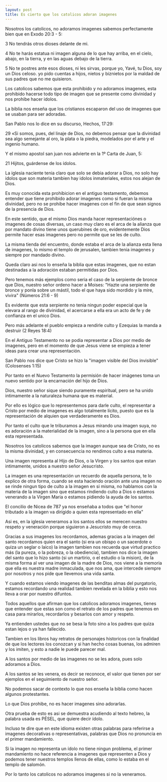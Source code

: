 ```yaml
---
layout: post
title: Es cierto que los catolicos adoran imagenes
---
```


Nosotros los catolicos, no adoramos imagenes sabemos perfectamente bien que en Exodo 20:3 - 5:

3 No tendrás otros dioses delante de mi.

4 No te harás estatua ni imagen alguna de lo que hay arriba, en el cielo, abajo, en la tierra, y en las aguas debajo de la tierra.

5 No te postres ante esos dioses, ni les sirvas, porque yo, Yavé, tu Dios, soy un Dios celoso. yo pido cuentas a hijos, nietos y biznietos por la maldad de sus padres que no me quisieron.

Los catolicos sabemos que esta prohibido y no adoramos imagenes, esta prohibido hacerse todo tipo de imagen que se presente como divinidad y nos prohibe hacer idolos.

La biblia nos enseña que los cristianos escaparon del uso de imagenes que se usaban para ser adoradas.

San Pablo nos lo dice en su discurso, Hechos, 17:29:

29 «Si somos, pues, del linaje de Dios, no debemos pensar que la divinidad sea algo semejante al oro, la plata o la piedra, modelados por el arte y el ingenio humano.

Y el mismo apostol san juan nos advierte en la 1º Carta de Juan, 5:

21 Hijitos, guárdense de los ídolos.

La iglesia naciente tenia claro que solo se debia adorar a Dios, no solo hay idolos que son materia tambien hay idolos inmateriales, estos nos alejan de Dios.

Es muy conocida esta prohibicion en el antiguo testamento, debemos entender que tiene prohibido adorar imagenes como si fueran la misma divinidad, pero no se prohibe hacer imagenes con el fin de que sean signos de la presencia de Dios.

En este sentido, que el mismo Dios manda hacer representaciónes o imagenes de cosas diversas, un caso muy claro es el arca de la alianza que por mandato divino tiene unos querubines de oro, evidentemente Dios permite hacer esas imagenes pero no permite que se les de culto.
 
La misma tienda del encuentro, donde estaba el arca de la alianza esta llena de imagenes, lo mismo el templo de jerusalen, tambien tenia imagenes y siempre por mandado divino.

Queda claro asi nos lo enseña la biblia que estas imagenes, que no estan destinadas a la adoración estaban permitidas por Dios.

Pero tenemos más ejemplos como seria el caso de la serpiente de bronce que Dios, nuestro señor ordeno hacer a Moises: "Hazte una serpiente de bronce y ponla sobre un mástil, todo el que haya sido mordido y la mire, vivira" (Números 21:6 - 9)

Es evidente que esta serpiente no tenia ningun poder especial que la elevara al rango de divinidad, el acercarse a ella era un acto de fe y de confianza en el unico Dios.

Pero más adelante el pueblo empieza a rendirle culto y Ezequias la manda a destruir (2 Reyes 18:4)

En el Antiguo Testamento no se podia representar a Dios por medio de imagenes, pero en el momento de que Jesus viene se empieza a tener ideas para crear una representación.

San Pablo nos dice que Cristo se hizo la "imagen visible del Dios invisible" (Colosenses 1:15)

Por tanto en el Nuevo Testamento la permisión de hacer imágenes toma un nuevo sentido por la encarnación del hijo de Dios.

Dios, nuestro señor sique siendo puramente espiritual, pero se ha unido intimamente a la naturaleza humana que es material.

Por ello es lógico que lo representemos para darle culto, el representar a Cristo por medio de imagenes es algo totalmente lícito, puesto que es la representación de alquien que verdaderamente es Dios.

Por tanto el culto que le triburamos a Jesus mirando una imagen suya, no es adoración a la materialidad de la imagen, sino a la persona que en ella esta representada.

Nosotros los catolicos sabemos que la imagen aunque sea de Cristo, no es la misma divinidad, y en consecuencia no rendimos culto a esa materia.

Una imagen representa al Hijo de Dios, o la Virgen y los santos que estan intimamente, unidos a nuestro señor Jesucristo.

La imagen es una representación un recuerdo de aquella persona, te lo explico de otra forma, cuando se esta haciendo oración ante una imagen no se rinde ningun tipo de culto a la imagen en si misma, no hablamos con la materia de la imagen sino que estamos rindiendo culto a Dios o estamos venerando a la Virgen Maria o estamos pidiendo la ayuda de los santos.

El concilio de Nicea de 787 ya nos enseñaba a todos que "el honor tributado a la imagen va dirigido a quien esta representado en ella"

Asi es, en la iglesia veneramos a los santos ellos se merecen nuestro respeto y veneración porque siguieron a Jesucristo muy de cerca.

Gracias a sus imagenes los recordamos, ademas gracias a la imagen del santo recordamos quien era el santo (si era un obispo o un sacerdote o quiza un seglar o laico) la imagen tambien nos recuerda que virtud practico más (la pureza, o la pobreza, o la obediencia), tambien nos dice la imagen del santo que lo hizo santo (si un martirio, o el estudio o la mision), de la misma forma al ver una imagen de la madre de Dios, nos viene a la memoria que ella es nuestra madre inmaculada, que nos ama, que intercede siempre por nosotros y nos pide que llevemos una vida santa.

Y cuando estamos viendo imagenes de las benditas almas del purgatorio, estamos recordando una realidad tambien revelada en la biblia y esto nos lleva a orar por nuestro difuntos.

Todos aquellos que afirman que los catolicos adoramos imagenes, tienes que entender que estas son como el retrato de los padres que tenemos en casa para mirarlos, recordarlos y besarlos con amor y respeto.

Ya entienden ustedes que no se besa la foto sino a los padres que quiza estan lejos o ya han fallecido.

Tambien en los libros hay retratos de personajes historicos con la finalidad de que los lectores los conozcan y si han hecho cosas buenas, los admiren y los imiten, y esto a nadie le puede parecer mal.

A los santos por medio de las imagenes no se les adora, pues solo adoramos a Dios.

A los santos se les venera, es decir se reconoce, el valor que tienen por ser ejemplos en el seguimiento de nuestro señor.

No podemos sacar de contexto lo que nos enseña la biblia como hacen algunos protestantes.

Lo que Dios prohibe, no es hacer imagenes sino adorarlas.

Otra prueba de esto es asi se demuestra acudiendo al texto hebreo, la palabra usada es PÉSEL, que quiere decir ídolo.

Incluso te dire que en este idioma existen otras palabras para referirse a imagenes decorativas o representativas, palabras que Dios no pronuncia en el primer mandamiento.

Si la imagen no representa un ídolo no tiene ningun problema, el primer mandamiento no hace referencia a imagenes que representen a Dios y podemos tener nuestros templos llenos de ellas, como lo estaba en el templo de salomón.

Por lo tanto los catolicos no adoramos imagenes si no la veneramos.

